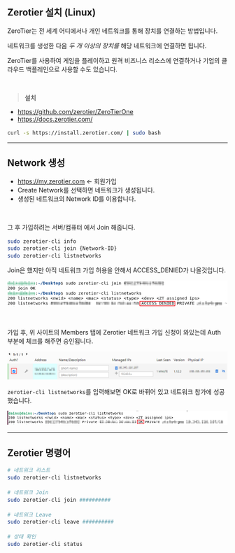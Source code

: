 ## Zerotier 설치 (Linux)

ZeroTier는 전 세계 어디에서나 개인 네트워크를 통해 장치를 연결하는 방법입니다. 

네트워크를 생성한 다음 _두 개 이상의 장치를_ 해당 네트워크에 연결하면 됩니다. 

ZeroTier를 사용하여 게임을 플레이하고 원격 비즈니스 리소스에 연결하거나 기업의 클라우드 백플레인으로 사용할 수도 있습니다.

<br>

> **설치**

- https://github.com/zerotier/ZeroTierOne
- https://docs.zerotier.com/

```bash
curl -s https://install.zerotier.com/ | sudo bash
```

---
## Network 생성

- https://my.zerotier.com <- 회원가입
- Create Network를 선택하면 네트워크가 생성됩니다.
- 생성된 네트워크의 Network ID를 이용합니다.

<br>

그 후 가입하려는 서버/컴퓨터 에서 Join 해줍니다.

```bash
sudo zerotier-cli info
sudo zerotier-cli join {Network-ID}
sudo zerotier-cli listnetworks
```

Join은 했지만 아직 네트워크 가입 허용을 안해서 ACCESS_DENIED가 나올것입니다.

![](./Zerotier-Join.png)

<br>

가입 후, 위 사이트의 Members 탭에 Zerotier 네트워크 가입 신청이 와있는데 Auth 부분에 체크를 해주면 승인됩니다.

![](./Zerotier-Member.png)

`zerotier-cli listnetworks`를 입력해보면 OK로 바뀌어 있고 네트워크 참가에 성공했습니다.

![](./Zerotier-OK.png)

---
## Zerotier 명령어

```bash
# 네트워크 리스트
sudo zerotier-cli listnetworks

# 네트워크 Join
sudo zerotier-cli join ##########

# 네트워크 Leave
sudo zerotier-cli leave ##########

# 상태 확인
sudo zerotier-cli status
```